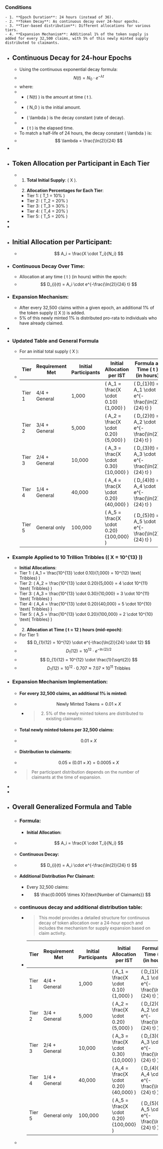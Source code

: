 ### Conditions
	- 1. **Epoch Duration**: 24 hours (instead of 36).
	- 2. **Token Decay**: As continuous decay over 24-hour epochs.
	- 3. **Tier-based distribution**: Different allocations for various tiers.
	- 4. **Expansion Mechanism**: Additional 1% of the token supply is added for every 32,500 claims, with 5% of this newly minted supply distributed to claimants.
- ## Continuous Decay for 24-hour Epochs
	- Using the continuous exponential decay formula:
	- $$ N(t) = N_0 \cdot e^{-\lambda t} $$
	- where:
	- - \( N(t) \) is the amount at time \( t \).
	- - \( N_0 \) is the initial amount.
	- - \( \lambda \) is the decay constant (rate of decay).
	- - \( t \) is the elapsed time.
	- To match a half-life of 24 hours, the decay constant \( \lambda \) is:
	- $$ \lambda = \frac{\ln(2)}{24} $$
-
- ## Token Allocation per Participant in Each Tier
	- 1. **Total Initial Supply**: \( X \).
	- 2. **Allocation Percentages for Each Tier**:
		- Tier 1: \( T_1 = 10\% \)
		- Tier 2: \( T_2 = 20\% \)
		- Tier 3: \( T_3 = 30\% \)
		- Tier 4: \( T_4 = 20\% \)
		- Tier 5: \( T_5 = 20\% \)
-
-
- ## Initial Allocation per Participant:
	- $$ A_i = \frac{X \cdot T_i}{N_i} $$
- ### Continuous Decay Over Time:
	- Allocation at any time \( t \) (in hours) within the epoch:
	- $$ D_{i}(t) = A_i \cdot e^{-\frac{\ln(2)}{24} t} $$
- ### Expansion Mechanism:
	- After every 32,500 claims within a given epoch, an additional 1% of the token supply (\( X \)) is added.
	- 5% of this newly minted 1% is distributed pro-rata to individuals who have already claimed.
-
- ### Updated Table and General Formula
	- For an initial total supply \( X \):
	- | Tier | Requirement Met | Initial Participants | Initial Allocation per IST | Formula at Time \( t \) (in hours) |
	  |-------|-------------------|----------------------|----------------------------------------|--------------------------------------------|
	  | Tier 1| 4/4 + General | 1,000 | \( A_1 = \frac{X \cdot 0.10}{1,000} \) | \( D_{1}(t) = A_1 \cdot e^{-\frac{\ln(2)}{24} t} \) |
	  | Tier 2| 3/4 + General | 5,000 | \( A_2 = \frac{X \cdot 0.20}{5,000} \) | \( D_{2}(t) = A_2 \cdot e^{-\frac{\ln(2)}{24} t} \) |
	  | Tier 3| 2/4 + General | 10,000 | \( A_3 = \frac{X \cdot 0.30}{10,000} \) | \( D_{3}(t) = A_3 \cdot e^{-\frac{\ln(2)}{24} t} \) |
	  | Tier 4| 1/4 + General | 40,000 | \( A_4 = \frac{X \cdot 0.20}{40,000} \) | \( D_{4}(t) = A_4 \cdot e^{-\frac{\ln(2)}{24} t} \) |
	  | Tier 5| General only | 100,000 | \( A_5 = \frac{X \cdot 0.20}{100,000} \) | \( D_{5}(t) = A_5 \cdot e^{-\frac{\ln(2)}{24} t} \) |
- ### Example Applied to 10 Trillion Tribbles (\( X = 10^{13} \))
	- **Initial Allocations**:
	- Tier 1: \( A_1 = \frac{10^{13} \cdot 0.10}{1,000} = 10^{12} \text{ Tribbles} \)
	- Tier 2: \( A_2 = \frac{10^{13} \cdot 0.20}{5,000} = 4 \cdot 10^{11} \text{ Tribbles} \)
	- Tier 3: \( A_3 = \frac{10^{13} \cdot 0.30}{10,000} = 3 \cdot 10^{11} \text{ Tribbles} \)
	- Tier 4: \( A_4 = \frac{10^{13} \cdot 0.20}{40,000} = 5 \cdot 10^{10} \text{ Tribbles} \)
	- Tier 5: \( A_5 = \frac{10^{13} \cdot 0.20}{100,000} = 2 \cdot 10^{10} \text{ Tribbles} \)
	- 2. **Allocation at Time \( t = 12 \) hours (mid-epoch)**:
	- For Tier 1:
	- $$ D_{1}(12) = 10^{12} \cdot e^{-\frac{\ln(2)}{24} \cdot 12} $$
	- $$ D_{1}(12) = 10^{12} \cdot e^{-\ln(2)/2} $$
	- $$ D_{1}(12) = 10^{12} \cdot \frac{1}{\sqrt{2}} $$
	- $$ D_{1}(12) = 10^{12} \cdot 0.707 \approx 7.07 \times 10^{11} \text{ Tribbles} $$
- ### Expansion Mechanism Implementation:
	- #### For every 32,500 claims, an additional 1% is minted:
	- $$ \text{Newly Minted Tokens} = 0.01 \times X $$
		- > 2. 5% of the newly minted tokens are distributed to existing claimants:
	- #### Total newly minted tokens per 32,500 claims:
	- $$ 0.01 \times X $$
	- #### Distribution to claimants:
	- $$ 0.05 \times (0.01 \times X) = 0.0005 \times X $$
	- > Per participant distribution depends on the number of claimants at the time of expansion.
-
-
- ## Overall Generalized Formula and Table
	- ### Formula:
		- #### **Initial Allocation**:
	- $$ A_i = \frac{X \cdot T_i}{N_i} $$
	- #### **Continuous Decay**:
	- $$ D_{i}(t) = A_i \cdot e^{-\frac{\ln(2)}{24} t} $$
	- #### **Additional Distribution Per Claimant**:
		- Every 32,500 claims:
		- $$ \frac{0.0005 \times X}{\text{Number of Claimants}} $$
	- ### continuous decay and additional distribution table:
		- > This model provides a detailed structure for continuous decay of token allocation over a 24-hour epoch and includes the mechanism for supply expansion based on claim activity.
		- | Tier | Requirement Met | Initial Participants | Initial Allocation per IST | Formula at Time \( t \) (in hours) | Additional Distribution per 32,500 Claims |
		  |-------|-------------------|----------------------|----------------------------------------|--------------------------------------------|--------------------------------------------------|
		  | Tier 1| 4/4 + General | 1,000 | \( A_1 = \frac{X \cdot 0.10}{1,000} \) | \( D_{1}(t) = A_1 \cdot e^{-\frac{\ln(2)}{24} t} \) | \( 0.0005 \times X / \text{Claimants} \) |
		  | Tier 2| 3/4 + General | 5,000 | \( A_2 = \frac{X \cdot 0.20}{5,000} \) | \( D_{2}(t) = A_2 \cdot e^{-\frac{\ln(2)}{24} t} \) | \( 0.0005 \times X / \text{Claimants} \) |
		  | Tier 3| 2/4 + General | 10,000 | \( A_3 = \frac{X \cdot 0.30}{10,000} \) | \( D_{3}(t) = A_3 \cdot e^{-\frac{\ln(2)}{24} t} \) | \( 0.0005 \times X / \text{Claimants} \) |
		  | Tier 4| 1/4 + General | 40,000 | \( A_4 = \frac{X \cdot 0.20}{40,000} \) | \( D_{4}(t) = A_4 \cdot e^{-\frac{\ln(2)}{24} t} \) | \( 0.0005 \times X / \text{Claimants} \) |
		  | Tier 5| General only | 100,000 | \( A_5 = \frac{X \cdot 0.20}{100,000} \) | \( D_{5}(t) = A_5 \cdot e^{-\frac{\ln(2)}{24} t} \) | \( 0.0005 \times X / \text{Claimants} \) |
	-